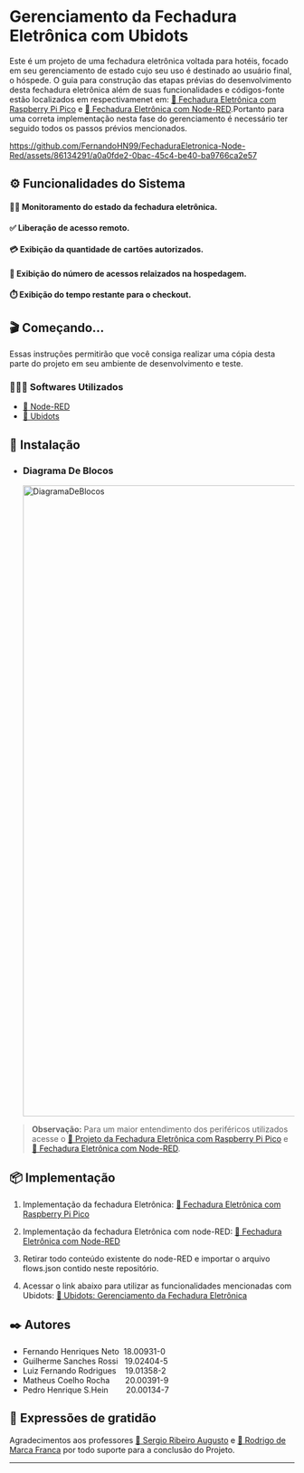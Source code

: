 <h1>Gerenciamento da Fechadura Eletrônica com Ubidots</h1>

Este é um projeto de uma fechadura eletrônica voltada para hotéis, focado em seu gerenciamento de estado cujo seu uso é destinado ao usuário final, o hóspede.
O guia para construção das etapas prévias do desenvolvimento desta fechadura eletrônica além de suas funcionalidades e códigos-fonte estão localizados em respectivamenet em: [🔗 Fechadura Eletrônica com Raspberry Pi Pico](https://github.com/FernandoHN99/FechaduraEletronica-RaspberryPico) e [🔗 Fechadura Eletrônica com Node-RED](https://github.com/FernandoHN99/FechaduraEletronica-Node-Red).Portanto para uma correta implementação nesta fase do gerenciamento é necessário ter seguido todos os passos prévios mencionados.

https://github.com/FernandoHN99/FechaduraEletronica-Node-Red/assets/86134291/a0a0fde2-0bac-45c4-be40-ba9766ca2e57

<h2>⚙️ Funcionalidades do Sistema</h2>

<h4>🕺🏼 Monitoramento do estado da fechadura eletrônica.</h4>
<h4>✅ Liberação de acesso remoto.</h4>
<h4>💳 Exibição da quantidade de cartões autorizados.</h4>
<h4>🚪 Exibição do número de acessos relaizados na hospedagem.</h4>
<h4>⏱️ Exibição do tempo restante para o checkout.</h4>

<h2>🎬 Começando...</h2>

Essas instruções permitirão que você consiga realizar uma cópia desta parte do projeto em seu ambiente de desenvolvimento e teste.
<h3>🧑🏻‍💻 Softwares Utilizados</h3>

 * [🔗 Node-RED](https://nodered.org/)
 * [🔗 Ubidots](https://ubidots.com/)

<h2>🚀 Instalação</h2>

<ul>
  <li>
    <h3 id="secao-diagrama-blocos">Diagrama De Blocos</h3>
    <img width="1116" alt="DiagramaDeBlocos" src="https://github.com/FernandoHN99/FechaduraEletronica-Node-Red/assets/86134291/e87a5274-b0b3-4bff-9908-8ec7d0853c8c">
  </li>
</ul>

> **Observação:** Para um maior entendimento dos periféricos utilizados acesse o [🔗 Projeto da Fechadura Eletrônica com Raspberry Pi Pico](https://github.com/FernandoHN99/FechaduraEletronica-RaspberryPico) e [🔗 Fechadura Eletrônica com Node-RED](https://github.com/FernandoHN99/FechaduraEletronica-Node-Red).

<h2>📦 Implementação</h2>

1. Implementação da fechadura Eletrônica: [🔗 Fechadura Eletrônica com Raspberry Pi Pico](https://github.com/FernandoHN99/FechaduraEletronica-RaspberryPico)

2. Implementação da fechadura Eletrônica com node-RED: [🔗 Fechadura Eletrônica com Node-RED](https://github.com/FernandoHN99/FechaduraEletronica-Node-Red)

3. Retirar todo conteúdo existente do node-RED e importar o arquivo flows.json contido neste repositório. 

4. Acessar o link abaixo para utilizar as funcionalidades mencionadas com Ubidots: [🔗 Ubidots: Gerenciamento da Fechadura Eletrônica](https://stem.ubidots.com/app/dashboards/public/dashboard/5B-s1GC0hiH_6DsZ1lrEimGIbri_mtxs5O9I-VE5ctM)

<h2>✒️ Autores</h2>

* Fernando Henriques Neto &nbsp;18.00931-0 
* Guilherme Sanches Rossi &nbsp;&nbsp;19.02404-5 
* Luiz Fernando Rodrigues &nbsp;&nbsp;&nbsp;19.01358-2 
* Matheus Coelho Rocha  &nbsp;&nbsp;&nbsp;&nbsp;&nbsp;&nbsp;20.00391-9 
* Pedro Henrique S.Hein &nbsp;&nbsp;&nbsp;&nbsp;&nbsp;&nbsp;&nbsp;20.00134-7 


<h2>🎁 Expressões de gratidão</h2>

Agradecimentos aos professores [🔗 Sergio Ribeiro Augusto](https://br.linkedin.com/in/sergio-ribeiro-augusto-258a9ba0) e [🔗 Rodrigo de Marca Franca](https://br.linkedin.com/in/rodrigo-frança-847872b1) por todo suporte para a conclusão do Projeto.

---
